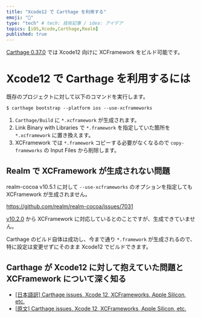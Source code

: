 ```yaml
---
title: "Xcode12 で Carthage を利用する"
emoji: "🔨"
type: "tech" # tech: 技術記事 / idea: アイデア
topics: [iOS,Xcode,Carthage,Realm]
published: true
---
```


[Carthage 0.37.0](https://github.com/Carthage/Carthage/releases/tag/0.37.0) では Xcode12 向けに XCFramework をビルド可能です。

# Xcode12 で Carthage を利用するには

既存のプロジェクトに対して以下のコマンドを実行します。

```
$ carthage bootstrap --platform ios --use-xcframeworks
```

1. `Carthage/Build` に `*.xcframework` が生成されます。
2. Link Binary with Libraries で `*.framework` を指定していた箇所を `*.xcframework` に置き換えます。
3. XCFramework では `*.framework` コピーする必要がなくなるので `copy-frameworks` の Input Files から削除します。

## Realm で XCFramework が生成されない問題

realm-cocoa v10.5.1 に対して `--use-xcframeworks` のオプションを指定しても XCFramework が生成されません。

https://github.com/realm/realm-cocoa/issues/7031

[v10.2.0](https://github.com/realm/realm-cocoa/releases/tag/v10.2.0) から XCFramework に対応しているとのことですが、生成できていません。

Carthage のビルド自体は成功し、今まで通り `*.framework` が生成されるので、特に設定は変更せずにそのまま Xcode12 でビルドできます。

## Carthage が Xcode12 に対して抱えていた問題と XCFramework について深く知る

* [[日本語訳] Carthage issues, Xcode 12, XCFrameworks, Apple Silicon, etc.](https://zeero.medium.com/%E6%97%A5%E6%9C%AC%E8%AA%9E%E8%A8%B3-carthage-issues-xcode-12-xcframeworks-apple-silicon-etc-fa1932769ad3)
* [[原文] Carthage issues, Xcode 12, XCFrameworks, Apple Silicon, etc.](https://medium.com/@quentinfasquel/carthage-issues-xcode-12-xcframeworks-apple-silicon-etc-1c60d8635dbc)
